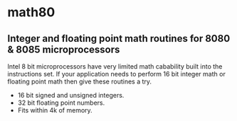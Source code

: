 # math80
## Integer and floating point math routines for 8080 &amp; 8085 microprocessors
Intel 8 bit microprocessors have very limited math cabability built into the instructions set. If your application needs to perform 16 bit integer math or floating point math then give these routines a try.
* 16 bit signed and unsigned integers.
* 32 bit floating point numbers.
* Fits within 4k of memory.
